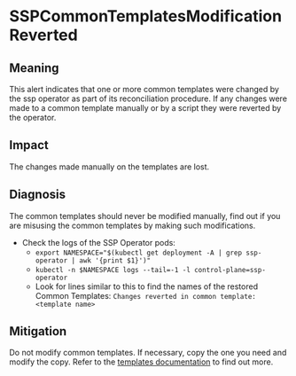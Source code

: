 # SSPCommonTemplatesModificationReverted

## Meaning

This alert indicates that one or more common templates were changed by the ssp operator as part of its reconciliation procedure.
If any changes were made to a common template manually or by a script they were reverted by the operator.

## Impact

The changes made manually on the templates are lost.
## Diagnosis

The common templates should never be modified manually, find out if you are misusing the common templates by making such modifications.

- Check the logs of the SSP Operator pods:
	- `export NAMESPACE="$(kubectl get deployment -A | grep ssp-operator | awk '{print $1}')"`
	- `kubectl -n $NAMESPACE logs --tail=-1 -l control-plane=ssp-operator`
	- Look for lines similar to this to find the names of the restored Common Templates:
	  `Changes reverted in common template: <template name>`
 
## Mitigation

Do not modify common templates. If necessary, copy the one you need and modify the copy.
Refer to the [templates documentation](https://kubevirt.io/user-guide/virtual_machines/templates/) to find out more.

